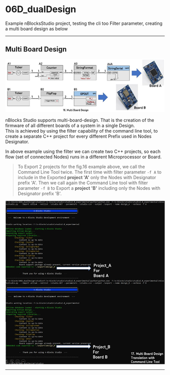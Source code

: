# 06D_dualDesign

Example nBlocksStudio project, testing the cli too Filter parameter, creating a multi board design as below

----

## Multi Board Design 

</p>
<p align="center">
<img
src="img/16.MultiBoardDesign-01.JPG"
width = 600
/>
</p>

nBlocks Studio supports multi-board-design. That is the creation of the firmware of all different boards of a system in a single Design.  
This is achieved by using the filter capability of the command line tool, to create a separate C++ project for every different Prefix used in Nodes Designator. 

In above example using the filter we can create two C++ projects, so each flow (set of connected Nodes) runs in a different Microprocessor or Board.  

> To Export 2 projects for the fig.16 example above, we call the Command Line Tool twice. The first time with filter parameter `-f A` to include in the Exported **project 'A'** only the Nodes with Designator prefix 'A'. Then we call again the Command Line tool with filter parameter `-f B` to Export a **project 'B'** including only the Nodes with Designator prefix 'B'.

</p>
<p align="center">
<img
src="img/17.MultiBoardDesign-02.JPG"
width = 600
/>
</p>

----


